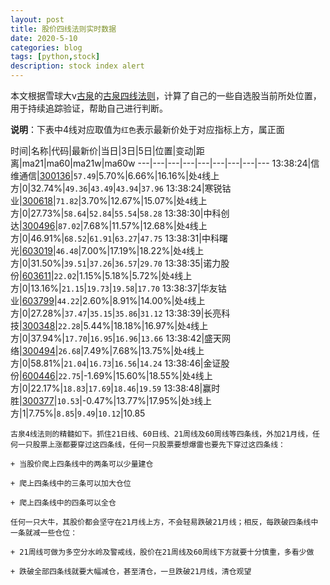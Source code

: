 ```yaml
---
layout: post
title: 股价四线法则实时数据
date: 2020-5-10
categories: blog
tags: [python,stock]
description: stock index alert
---
```



本文根据雪球大v[古泉](https://xueqiu.com/u/7148646888)的[古泉四线法则](https://xueqiu.com/7148646888/130498192)，计算了自己的一些自选股当前所处位置，用于持续追踪验证，帮助自己进行判断。

**说明**：下表中4线对应取值为`红色`表示最新价处于对应指标上方，属正面

时间|名称|代码|最新价|当日|3日|5日|位置|变动|距离|ma21|ma60|ma21w|ma60w
---|---|---|---|---|---|---|---|---
13:38:24|信维通信|[300136](https://xueqiu.com/S/SZ300136)|`57.49`|5.70%|6.66%|16.16%|处`4`线上方|0|32.74%|`49.36`|`43.49`|`43.94`|`37.96`
13:38:24|寒锐钴业|[300618](https://xueqiu.com/S/SZ300618)|`71.82`|3.70%|12.67%|15.07%|处`4`线上方|0|27.73%|`58.64`|`52.84`|`55.54`|`58.28`
13:38:30|中科创达|[300496](https://xueqiu.com/S/SZ300496)|`87.02`|7.68%|11.57%|12.68%|处`4`线上方|0|46.91%|`68.52`|`61.91`|`63.27`|`47.75`
13:38:31|中科曙光|[603019](https://xueqiu.com/S/SH603019)|`46.48`|7.00%|17.19%|18.22%|处`4`线上方|0|31.50%|`39.51`|`37.26`|`36.57`|`29.70`
13:38:35|诺力股份|[603611](https://xueqiu.com/S/SH603611)|`22.02`|1.15%|5.18%|5.72%|处`4`线上方|0|13.16%|`21.15`|`19.73`|`19.58`|`17.70`
13:38:37|华友钴业|[603799](https://xueqiu.com/S/SH603799)|`44.22`|2.60%|8.91%|14.00%|处`4`线上方|0|27.28%|`37.47`|`35.15`|`35.86`|`31.12`
13:38:39|长亮科技|[300348](https://xueqiu.com/S/SZ300348)|`22.28`|5.44%|18.18%|16.97%|处`4`线上方|0|37.94%|`17.70`|`16.95`|`16.96`|`13.66`
13:38:42|盛天网络|[300494](https://xueqiu.com/S/SZ300494)|`26.68`|7.49%|7.68%|13.75%|处`4`线上方|0|58.81%|`21.04`|`16.73`|`16.56`|`14.24`
13:38:46|金证股份|[600446](https://xueqiu.com/S/SH600446)|`22.75`|-1.69%|15.60%|18.55%|处`4`线上方|0|22.17%|`18.83`|`17.69`|`18.46`|`19.59`
13:38:48|赢时胜|[300377](https://xueqiu.com/S/SZ300377)|`10.53`|-0.47%|13.77%|17.95%|处`3`线上方|1|7.75%|`8.85`|`9.49`|`10.12`|10.85

```
古泉4线法则的精髓如下。抓住21日线、60日线、21周线及60周线等四条线，外加21月线，任何一只股票上涨都要穿过这四条线，任何一只股票要想爆雷也要先下穿过这四条线：

+ 当股价爬上四条线中的两条可以少量建仓

+ 爬上四条线中的三条可以加大仓位

+ 爬上四条线中的四条可以全仓

任何一只大牛，其股价都会坚守在21月线上方，不会轻易跌破21月线；相反，每跌破四条线中一条就减一些仓位：

+ 21周线可做为多空分水岭及警戒线，股价在21周线及60周线下方就要十分慎重，多看少做

+ 跌破全部四条线就要大幅减仓，甚至清仓，一旦跌破21月线，清仓观望
```